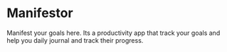 # Manifestor 
Manifest your goals here. 
Its a productivity app that track your goals and help you daily journal and track their progress. 
